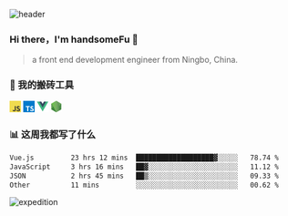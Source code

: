 ![header](https://raw.githubusercontent.com/fzq1998/fzq1998/master/header.png)

### Hi there，I'm handsomeFu 👋

> a front end development engineer from Ningbo, China.

### 🔧 我的搬砖工具
<code><img height="20" src="https://raw.githubusercontent.com/github/explore/80688e429a7d4ef2fca1e82350fe8e3517d3494d/topics/javascript/javascript.png" alt="javascript"></code>
<code><img height="20" src="https://raw.githubusercontent.com/github/explore/80688e429a7d4ef2fca1e82350fe8e3517d3494d/topics/typescript/typescript.png" alt="typescript"></code>
<code><img height="20" src="https://raw.githubusercontent.com/github/explore/80688e429a7d4ef2fca1e82350fe8e3517d3494d/topics/vue/vue.png" alt="vue"></code>
<code><img height="20" src="https://raw.githubusercontent.com/github/explore/80688e429a7d4ef2fca1e82350fe8e3517d3494d/topics/nodejs/nodejs.png" alt="nodejs"></code>



### 📊 这周我都写了什么
<!--START_SECTION:waka-->

```text
Vue.js         23 hrs 12 mins  ███████████████████▓░░░░░   78.74 %
JavaScript     3 hrs 16 mins   ██▓░░░░░░░░░░░░░░░░░░░░░░   11.12 %
JSON           2 hrs 45 mins   ██▒░░░░░░░░░░░░░░░░░░░░░░   09.33 %
Other          11 mins         ░░░░░░░░░░░░░░░░░░░░░░░░░   00.62 %
```

<!--END_SECTION:waka-->


![expedition](https://raw.githubusercontent.com/fzq1998/fzq1998/master/expedition.gif)

